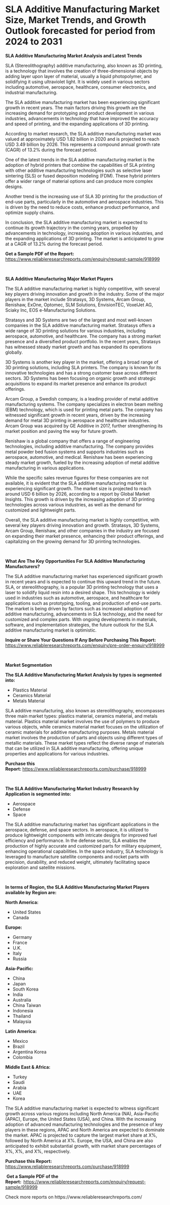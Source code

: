 <p><h1>SLA Additive Manufacturing Market Size, Market Trends, and Growth Outlook forecasted for period from 2024 to 2031</h1></p><p><strong>SLA Additive Manufacturing Market Analysis and Latest Trends</strong></p>
<p><p>SLA (Stereolithography) additive manufacturing, also known as 3D printing, is a technology that involves the creation of three-dimensional objects by adding layer upon layer of material, usually a liquid photopolymer, and solidifying it using ultraviolet light. It is widely used in various sectors including automotive, aerospace, healthcare, consumer electronics, and industrial manufacturing.</p><p>The SLA additive manufacturing market has been experiencing significant growth in recent years. The main factors driving this growth are the increasing demand for prototyping and product development in various industries, advancements in technology that have improved the accuracy and speed of printing, and the expanding applications of 3D printing.</p><p>According to market research, the SLA additive manufacturing market was valued at approximately USD 1.82 billion in 2020 and is projected to reach USD 3.49 billion by 2026. This represents a compound annual growth rate (CAGR) of 13.2% during the forecast period.</p><p>One of the latest trends in the SLA additive manufacturing market is the adoption of hybrid printers that combine the capabilities of SLA printing with other additive manufacturing technologies such as selective laser sintering (SLS) or fused deposition modeling (FDM). These hybrid printers offer a wider range of material options and can produce more complex designs.</p><p>Another trend is the increasing use of SLA 3D printing for the production of end-use parts, particularly in the automotive and aerospace industries. This is driven by the need to reduce costs, enhance product performance, and optimize supply chains.</p><p>In conclusion, the SLA additive manufacturing market is expected to continue its growth trajectory in the coming years, propelled by advancements in technology, increasing adoption in various industries, and the expanding applications of 3D printing. The market is anticipated to grow at a CAGR of 13.2% during the forecast period.</p></p>
<p><strong>Get a Sample PDF of the Report:&nbsp;</strong> <a href="https://www.reliableresearchreports.com/enquiry/request-sample/918999">https://www.reliableresearchreports.com/enquiry/request-sample/918999</a></p>
<p>&nbsp;</p>
<p><strong>SLA Additive Manufacturing Major Market Players</strong></p>
<p><p>The SLA additive manufacturing market is highly competitive, with several key players driving innovation and growth in the industry. Some of the major players in the market include Stratasys, 3D Systems, Arcam Group, Renishaw, ExOne, Optomec, SLM Solutions, EnvisionTEC, VoxelJet AG, Sciaky Inc, EOS e-Manufacturing Solutions.</p><p>Stratasys and 3D Systems are two of the largest and most well-known companies in the SLA additive manufacturing market. Stratasys offers a wide range of 3D printing solutions for various industries, including aerospace, automotive, and healthcare. The company has a strong market presence and a diversified product portfolio. In the recent years, Stratasys has witnessed steady market growth and has expanded its operations globally.</p><p>3D Systems is another key player in the market, offering a broad range of 3D printing solutions, including SLA printers. The company is known for its innovative technologies and has a strong customer base across different sectors. 3D Systems has been focusing on organic growth and strategic acquisitions to expand its market presence and enhance its product offerings.</p><p>Arcam Group, a Swedish company, is a leading provider of metal additive manufacturing systems. The company specializes in electron beam melting (EBM) technology, which is used for printing metal parts. The company has witnessed significant growth in recent years, driven by the increasing demand for metal 3D printing in aerospace and healthcare industries. Arcam Group was acquired by GE Additive in 2017, further strengthening its market position and paving the way for future growth.</p><p>Renishaw is a global company that offers a range of engineering technologies, including additive manufacturing. The company provides metal powder bed fusion systems and supports industries such as aerospace, automotive, and medical. Renishaw has been experiencing steady market growth, fueled by the increasing adoption of metal additive manufacturing in various applications.</p><p>While the specific sales revenue figures for these companies are not available, it is evident that the SLA additive manufacturing market is experiencing significant growth. The market size is projected to reach around USD 6 billion by 2026, according to a report by Global Market Insights. This growth is driven by the increasing adoption of 3D printing technologies across various industries, as well as the demand for customized and lightweight parts.</p><p>Overall, the SLA additive manufacturing market is highly competitive, with several key players driving innovation and growth. Stratasys, 3D Systems, Arcam Group, Renishaw, and other companies in the industry are focused on expanding their market presence, enhancing their product offerings, and capitalizing on the growing demand for 3D printing technologies.</p></p>
<p>&nbsp;</p>
<p><strong>What Are The Key Opportunities For SLA Additive Manufacturing Manufacturers?</strong></p>
<p><p>The SLA additive manufacturing market has experienced significant growth in recent years and is expected to continue this upward trend in the future. SLA, or stereolithography, is a popular 3D printing technology that uses a laser to solidify liquid resin into a desired shape. This technology is widely used in industries such as automotive, aerospace, and healthcare for applications such as prototyping, tooling, and production of end-use parts. The market is being driven by factors such as increased adoption of additive manufacturing, advancements in SLA technology, and the need for customized and complex parts. With ongoing developments in materials, software, and implementation strategies, the future outlook for the SLA additive manufacturing market is optimistic.</p></p>
<p><strong>Inquire or Share Your Questions If Any Before Purchasing This Report:</strong> <a href="https://www.reliableresearchreports.com/enquiry/pre-order-enquiry/918999">https://www.reliableresearchreports.com/enquiry/pre-order-enquiry/918999</a></p>
<p>&nbsp;</p>
<p><strong>Market Segmentation</strong></p>
<p><strong>The SLA Additive Manufacturing Market Analysis by types is segmented into:</strong></p>
<p><ul><li>Plastics Material</li><li>Ceramics Material</li><li>Metals Material</li></ul></p>
<p><p>SLA additive manufacturing, also known as stereolithography, encompasses three main market types: plastics material, ceramics material, and metals material. Plastics material market involves the use of polymers to produce various objects, while ceramics material market focuses on the utilization of ceramic materials for additive manufacturing purposes. Metals material market involves the production of parts and objects using different types of metallic materials. These market types reflect the diverse range of materials that can be utilized in SLA additive manufacturing, offering unique properties and applications for various industries.</p></p>
<p><strong>Purchase this Report:&nbsp;</strong><a href="https://www.reliableresearchreports.com/purchase/918999">https://www.reliableresearchreports.com/purchase/918999</a></p>
<p>&nbsp;</p>
<p><strong>The SLA Additive Manufacturing Market Industry Research by Application is segmented into:</strong></p>
<p><ul><li>Aerospace</li><li>Defense</li><li>Space</li></ul></p>
<p><p>The SLA additive manufacturing market has significant applications in the aerospace, defense, and space sectors. In aerospace, it is utilized to produce lightweight components with intricate designs for improved fuel efficiency and performance. In the defense sector, SLA enables the production of highly accurate and customized parts for military equipment, enhancing operational capabilities. In the space industry, SLA technology is leveraged to manufacture satellite components and rocket parts with precision, durability, and reduced weight, ultimately facilitating space exploration and satellite missions.</p></p>
<p>&nbsp;</p>
<p><strong>In terms of Region, the SLA Additive Manufacturing Market Players available by Region are:</strong></p>
<p>
    <p> <strong> North America: </strong>
        <ul>
            <li>United States</li>
            <li>Canada</li>
        </ul>
        </p> 
    <p> <strong> Europe: </strong>
        <ul>
            <li>Germany</li>
            <li>France</li>
            <li>U.K.</li>
            <li>Italy</li>
            <li>Russia</li>
        </ul>
        </p> 
    <p> <strong> Asia-Pacific: </strong>
        <ul>
            <li>China</li>
            <li>Japan</li>
            <li>South Korea</li>
            <li>India</li>
            <li>Australia</li>
            <li>China Taiwan</li>
            <li>Indonesia</li>
            <li>Thailand</li>
            <li>Malaysia</li>
        </ul>
        </p> 
    <p> <strong> Latin America: </strong>
        <ul>
            <li>Mexico</li>
            <li>Brazil</li>
            <li>Argentina Korea</li>
            <li>Colombia</li>
        </ul>
        </p> 
    <p> <strong> Middle East & Africa: </strong>
        <ul>
            <li>Turkey</li>
            <li>Saudi</li>
            <li>Arabia</li>
            <li>UAE</li>
            <li>Korea</li>
        </ul>
    </p>
    </p>
<p><p>The SLA additive manufacturing market is expected to witness significant growth across various regions including North America (NA), Asia-Pacific (APAC), Europe, the United States (USA), and China. With the increasing adoption of advanced manufacturing technologies and the presence of key players in these regions, APAC and North America are expected to dominate the market. APAC is projected to capture the largest market share at X%, followed by North America at X%. Europe, the USA, and China are also anticipated to exhibit substantial growth, with market share percentages of X%, X%, and X%, respectively.</p></p>
<p><strong>Purchase this Report: </strong><a href="https://www.reliableresearchreports.com/purchase/918999">https://www.reliableresearchreports.com/purchase/918999</a></p>
<p>&nbsp;<strong>Get a Sample PDF of the Report:&nbsp;&nbsp;</strong><a href="https://www.reliableresearchreports.com/enquiry/request-sample/918999">https://www.reliableresearchreports.com/enquiry/request-sample/918999</a></p>
<p><strong></strong></p>
<p>Check more reports on https://www.reliableresearchreports.com/</p>